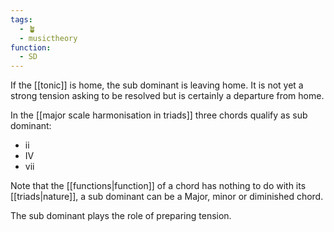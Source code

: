```yaml
---
tags:
  - 🪴
  - musictheory
function:
  - SD
---
```

If the [[tonic]] is home, the sub dominant is leaving home.  It is not yet a strong tension asking to be resolved but is certainly a departure from home. 

In the [[major scale harmonisation in triads]] three chords qualify as sub dominant:
- ii
- IV
- vii

Note that the [[functions|function]] of a chord has nothing to do with its [[triads|nature]], a sub dominant can be a Major, minor or diminished chord. 

The sub dominant plays the role of preparing tension. 
